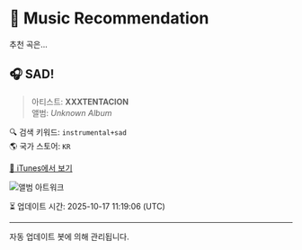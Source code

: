 
# 🎵 Music Recommendation

추천 곡은...

## 🎧 SAD!  
> 아티스트: **XXXTENTACION**  
> 앨범: _Unknown Album_  

🔍 검색 키워드: `instrumental+sad`  
🌎 국가 스토어: `KR`

[🔗 iTunes에서 보기](https://music.apple.com/kr/music-video/sad/1407067992?uo=4)  


![앨범 아트워크](https://is1-ssl.mzstatic.com/image/thumb/Video125/v4/bb/72/9c/bb729cf4-3b0d-ec07-114e-316fa700ac2d/00842812108747_00001.crop.jpg/100x100bb.jpg)

⏳ 업데이트 시간: 2025-10-17 11:19:06 (UTC)

---
자동 업데이트 봇에 의해 관리됩니다.
